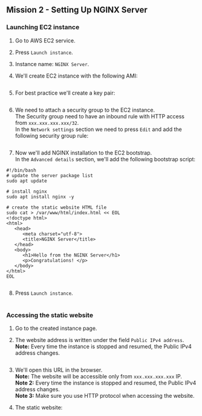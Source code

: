## Mission 2 - Setting Up NGINX Server

### Launching EC2 instance

1. Go to AWS EC2 service.

2. Press `Launch instance`.

3. Instance name: `NGINX Server`.

4. We'll create EC2 instance with the following AMI:
<img src=""/>

5. For best practice we'll create a key pair:
<img src=""/>

6. We need to attach a security group to the EC2 instance.\
   The Security group need to have an inbound rule with HTTP access from `xxx.xxx.xxx.xxx/32`.\
   In the `Network settings` section we need to press `Edit` and add the following security group rule:
<img src=""/>

7. Now we'll add NGINX installation to the EC2 bootstrap.\
   In the `Advanced details` section, we'll add the following bootstrap script:

```
#!/bin/bash
# update the server package list
sudo apt update

# install nginx
sudo apt install nginx -y

# create the static website HTML file
sudo cat > /var/www/html/index.html << EOL
<!doctype html>
<html>
   <head>
      <meta charset="utf-8">
      <title>NGINX Server</title>
   </head>
   <body>
      <h1>Hello from the NGINX Server</h1>
      <p>Congratulations! </p>
   </body>
</html>
EOL
```
<img src=""/>


8. Press `Launch instance`.
<br/><br/>

### Accessing the static website

1. Go to the created instance page.

2. The website address is written under the field `Public IPv4 address`.\
   **Note:** Every time the instance is stopped and resumed, the Public IPv4 address changes.
<img src=""/>

3. We'll open this URL in the browser.\
   **Note:** The website will be accessible only from `xxx.xxx.xxx.xxx` IP.\
   **Note 2:** Every time the instance is stopped and resumed, the Public IPv4 address changes.\
   **Note 3:** Make sure you use HTTP protocol when accessing the website.

4. The static website:
<img src=""/>
